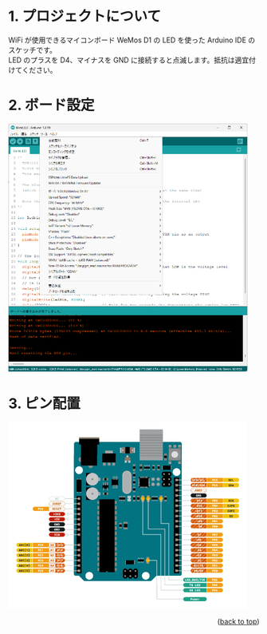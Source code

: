 <a name="readme-top"></a>

<!-- ABOUT THE PROJECT -->

# 1. プロジェクトについて

WiFi が使用できるマイコンボード WeMos D1 の LED を使った Arduino IDE のスケッチです。  
LED のプラスを D4、マイナスを GND に接続すると点滅します。抵抗は適宜付けてください。

# 2. ボード設定

<img src="./docs/blink-led.png" width="480">

# 3. ピン配置

<img src="./docs/wemos-d1.png" width="480">

<p align="right">(<a href="#readme-top">back to top</a>)</p>
